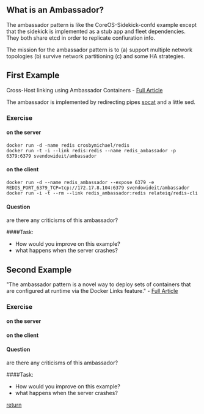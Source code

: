 What is an Ambassador?
----------------------

The ambassador pattern is like the CoreOS-Sidekick-confd example except that the sidekick is implemented as a stub app and fleet dependencies. They both share etcd in order to replicate confiuration info. 

The mission for the ambassador pattern is to (a) support multiple network topologies (b) survive network partitioning (c) and some HA strategies.

First Example
-------------

Cross-Host linking using Ambassador Containers - [Full Article](https://docs.docker.com/articles/ambassador_pattern_linking/)

The ambassador is implemented by redirecting pipes [socat](http://linux.die.net/man/1/socat) and a little sed.

### Exercise

#### on the server
```
docker run -d -name redis crosbymichael/redis
docker run -t -i --link redis:redis --name redis_ambassador -p 6379:6379 svendowideit/ambassador
```

#### on the client
```
docker run -d --name redis_ambassador --expose 6379 -e REDIS_PORT_6379_TCP=tcp://172.17.8.104:6379 svendowideit/ambassador
docker run -i -t --rm --link redis_ambassador:redis relateiq/redis-cli
```

#### Question
are there any criticisms of this ambassador?

####Task:
- How would you improve on this example?
- what happens when the server crashes?


Second Example
--------------

"The ambassador pattern is a novel way to deploy sets of containers that are configured at runtime via the Docker Links feature."  - [Full Article](https://coreos.com/blog/docker-dynamic-ambassador-powered-by-etcd/)

### Exercise

#### on the server
#### on the client

#### Question
are there any criticisms of this ambassador?

####Task:
- How would you improve on this example?
- what happens when the server crashes?


[return](https://github.com/rbucker/cododemo/blob/master/README.md)
